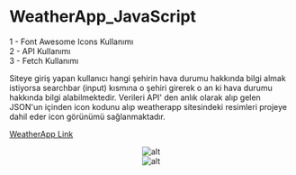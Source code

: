 ﻿# WeatherApp_JavaScript
1 - Font Awesome Icons Kullanımı  
2 - API Kullanımı  
3 - Fetch Kullanımı  

Siteye giriş yapan kullanıcı hangi şehirin hava durumu hakkında bilgi almak istiyorsa searchbar (input) kısmına o şehiri girerek o an ki hava durumu hakkında bilgi alabilmektedir. Verileri API' den anlık olarak alıp gelen JSON'un içinden icon kodunu alıp weatherapp sitesindeki resimleri projeye dahil eder icon görünümü sağlanmaktadır.  

<a href="https://bugrassen-weatherapp.netlify.app/" target="_blank" >WeatherApp Link</a>


<div align="center">
    <img src="https://www.resimupload.org/images/2023/08/13/weather2.md.png" alt="alt" style="max-width: 100%; height: auto;">
</div>  

<div align="center">
    <img src="https://www.resimupload.org/images/2023/08/13/Ekran-Alintisi.md.png"  alt="alt" style="max-width: 100%; height: auto;">
</div>
